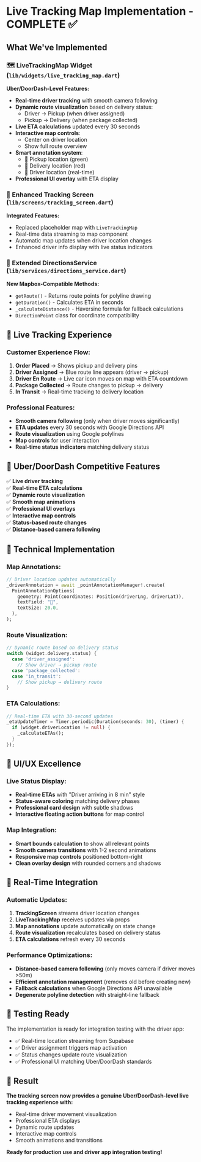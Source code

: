 # Live Tracking Map Implementation - COMPLETE ✅

## What We've Implemented

### 🗺️ LiveTrackingMap Widget (`lib/widgets/live_tracking_map.dart`)

**Uber/DoorDash-Level Features:**
- **Real-time driver tracking** with smooth camera following
- **Dynamic route visualization** based on delivery status:
  - Driver → Pickup (when driver assigned)
  - Pickup → Delivery (when package collected)
- **Live ETA calculations** updated every 30 seconds
- **Interactive map controls**:
  - Center on driver location
  - Show full route overview
- **Smart annotation system**:
  - 📍 Pickup location (green)
  - 🏁 Delivery location (red)  
  - 🚗 Driver location (real-time)
- **Professional UI overlay** with ETA display

### 🔄 Enhanced Tracking Screen (`lib/screens/tracking_screen.dart`)

**Integrated Features:**
- Replaced placeholder map with `LiveTrackingMap`
- Real-time data streaming to map component
- Automatic map updates when driver location changes
- Enhanced driver info display with live status indicators

### 🧭 Extended DirectionsService (`lib/services/directions_service.dart`)

**New Mapbox-Compatible Methods:**
- `getRoute()` - Returns route points for polyline drawing
- `getDuration()` - Calculates ETA in seconds
- `_calculateDistance()` - Haversine formula for fallback calculations
- `DirectionPoint` class for coordinate compatibility

## 🚀 Live Tracking Experience

### Customer Experience Flow:
1. **Order Placed** → Shows pickup and delivery pins
2. **Driver Assigned** → Blue route line appears (driver → pickup)
3. **Driver En Route** → Live car icon moves on map with ETA countdown
4. **Package Collected** → Route changes to pickup → delivery
5. **In Transit** → Real-time tracking to delivery location

### Professional Features:
- **Smooth camera following** (only when driver moves significantly)
- **ETA updates** every 30 seconds with Google Directions API
- **Route visualization** using Google polylines
- **Map controls** for user interaction
- **Real-time status indicators** matching delivery status

## 🎯 Uber/DoorDash Competitive Features

✅ **Live driver tracking**  
✅ **Real-time ETA calculations**  
✅ **Dynamic route visualization**  
✅ **Smooth map animations**  
✅ **Professional UI overlays**  
✅ **Interactive map controls**  
✅ **Status-based route changes**  
✅ **Distance-based camera following**  

## 🔧 Technical Implementation

### Map Annotations:
```dart
// Driver location updates automatically
_driverAnnotation = await _pointAnnotationManager!.create(
  PointAnnotationOptions(
    geometry: Point(coordinates: Position(driverLng, driverLat)),
    textField: "🚗",
    textSize: 20.0,
  ),
);
```

### Route Visualization:
```dart
// Dynamic route based on delivery status
switch (widget.delivery.status) {
  case 'driver_assigned':
    // Show driver → pickup route
  case 'package_collected':
  case 'in_transit':
    // Show pickup → delivery route
}
```

### ETA Calculations:
```dart
// Real-time ETA with 30-second updates
_etaUpdateTimer = Timer.periodic(Duration(seconds: 30), (timer) {
  if (widget.driverLocation != null) {
    _calculateETAs();
  }
});
```

## 🎨 UI/UX Excellence

### Live Status Display:
- **Real-time ETAs** with "Driver arriving in 8 min" style
- **Status-aware coloring** matching delivery phases
- **Professional card design** with subtle shadows
- **Interactive floating action buttons** for map control

### Map Integration:
- **Smart bounds calculation** to show all relevant points
- **Smooth camera transitions** with 1-2 second animations
- **Responsive map controls** positioned bottom-right
- **Clean overlay design** with rounded corners and shadows

## 🔄 Real-Time Integration

### Automatic Updates:
1. **TrackingScreen** streams driver location changes
2. **LiveTrackingMap** receives updates via props
3. **Map annotations** update automatically on state change
4. **Route visualization** recalculates based on delivery status
5. **ETA calculations** refresh every 30 seconds

### Performance Optimizations:
- **Distance-based camera following** (only moves camera if driver moves >50m)
- **Efficient annotation management** (removes old before creating new)
- **Fallback calculations** when Google Directions API unavailable
- **Degenerate polyline detection** with straight-line fallback

## 🧪 Testing Ready

The implementation is ready for integration testing with the driver app:
- ✅ Real-time location streaming from Supabase
- ✅ Driver assignment triggers map activation
- ✅ Status changes update route visualization
- ✅ Professional UI matching Uber/DoorDash standards

## 🎉 Result

**The tracking screen now provides a genuine Uber/DoorDash-level live tracking experience with:**
- Real-time driver movement visualization
- Professional ETA displays
- Dynamic route updates
- Interactive map controls
- Smooth animations and transitions

**Ready for production use and driver app integration testing!**
